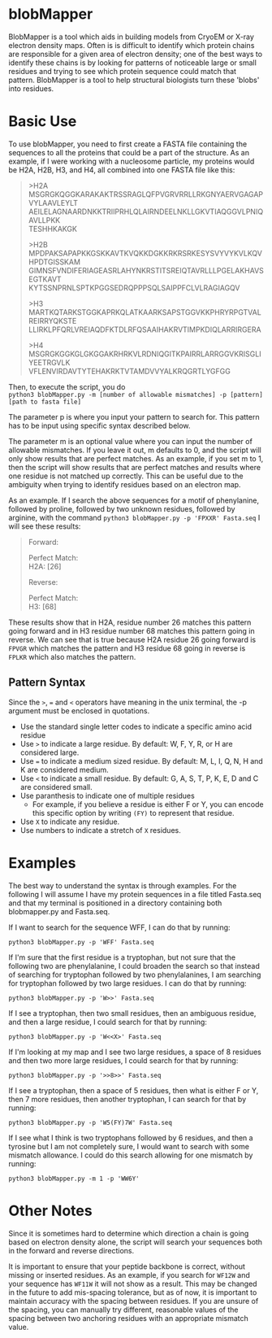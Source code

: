 # blobMapper
BlobMapper is a tool which aids in building models from CryoEM or X-ray electron density maps. Often is is difficult to identify which protein chains are responsible for a given area of electron density; one of the best ways to identify these chains is by looking for patterns of noticeable large or small residues and trying to see which protein sequence could match that pattern. BlobMapper is a tool to help structural biologists turn these 'blobs' into residues.

# Basic Use
To use blobMapper, you need to first create a FASTA file containing the sequences to all the proteins that could be a part of the structure. As an example, if I were working with a nucleosome particle, my proteins would be H2A, H2B, H3, and H4, all combined into one FASTA file like this:

>\>H2A\
>MSGRGKQGGKARAKAKTRSSRAGLQFPVGRVRRLLRKGNYAERVGAGAPVYLAAVLEYLT\
>AEILELAGNAARDNKKTRIIPRHLQLAIRNDEELNKLLGKVTIAQGGVLPNIQAVLLPKK\
>TESHHKAKGK
>
>\>H2B\
>MPDPAKSAPAPKKGSKKAVTKVQKKDGKKRKRSRKESYSVYVYKVLKQVHPDTGISSKAM\
>GIMNSFVNDIFERIAGEASRLAHYNKRSTITSREIQTAVRLLLPGELAKHAVSEGTKAVT\
>KYTSSNPRNLSPTKPGGSEDRQPPPSQLSAIPPFCLVLRAGIAGQV
>
>\>H3\
>MARTKQTARKSTGGKAPRKQLATKAARKSAPSTGGVKKPHRYRPGTVALREIRRYQKSTE\
>LLIRKLPFQRLVREIAQDFKTDLRFQSAAIHAKRVTIMPKDIQLARRIRGERA
>
>\>H4\
>MSGRGKGGKGLGKGGAKRHRKVLRDNIQGITKPAIRRLARRGGVKRISGLIYEETRGVLK\
>VFLENVIRDAVTYTEHAKRKTVTAMDVVYALKRQGRTLYGFGG

Then, to execute the script, you do\
`python3 blobMapper.py -m [number of allowable mismatches] -p [pattern] [path to fasta file]`

The parameter p is where you input your pattern to search for. This pattern has to be input using specific syntax described below.

The parameter m is an optional value where you can input the number of allowable mismatches. If you leave it out, m defaults to 0, and the script will only show results that are perfect matches. As an example, if you set m to 1, then the script will show results that are perfect matches and results where one residue is not matched up correctly. This can be useful due to the ambiguity when trying to identify residues based on an electron map.

As an example. If I search the above sequences for a motif of phenylanine, followed by proline, followed by two unknown residues, followed by arginine, with the command `python3 blobMapper.py -p 'FPXXR' Fasta.seq` I will see these results:

>Forward:
>
>  Perfect Match:\
>  H2A: [26]
>
>
>Reverse:
>
>  Perfect Match:\
>    H3: [68]

These results show that in H2A, residue number 26 matches this pattern going forward and in H3 residue number 68 matches this pattern going in reverse. We can see that is true because H2A residue 26 going forward is `FPVGR` which matches the pattern and H3 residue 68 going in reverse is `FPLKR` which also matches the pattern.

## Pattern Syntax
Since the `>`, `=` and `<` operators have meaning in the unix terminal, the -p argument must be enclosed in quotations.

* Use the standard single letter codes to indicate a specific amino acid residue
* Use `>` to indicate a large residue. By default: W, F, Y, R, or H are considered large.
* Use `=` to indicate a medium sized residue. By default: M, L, I, Q, N, H and K are considered medium.
* Use `<` to indicate a small residue. By default: G, A, S, T, P, K, E, D and C are considered small.
* Use paranthesis to indicate one of multiple residues
  * For example, if you believe a residue is either F or Y, you can encode this specific option by writing `(FY)` to represent that residue.
* Use `X` to indicate any residue.
* Use numbers to indicate a stretch of `X` residues.

# Examples
The best way to understand the syntax is through examples. For the following I will assume I have my protein sequences in a file titled Fasta.seq and that my terminal is positioned in a directory containing both blobmapper.py and Fasta.seq.

If I want to search for the sequence WFF, I can do that by running:

`python3 blobMapper.py -p 'WFF' Fasta.seq`

If I'm sure that the first residue is a tryptophan, but not sure that the following two are phenylalanine, I could broaden the search so that instead of searching for tryptophan followed by two phenylalanines, I am searching for tryptophan followed by two large residues. I can do that by running:

`python3 blobMapper.py -p 'W>>' Fasta.seq`

If I see a tryptophan, then two small residues, then an ambiguous residue, and then a large residue, I could search for that by running:

`python3 blobMapper.py -p 'W<<X>' Fasta.seq`

If I'm looking at my map and I see two large residues, a space of 8 residues and then two more large residues, I could search for that by running:

`python3 blobMapper.py -p '>>8>>' Fasta.seq`

If I see a tryptophan, then a space of 5 residues, then what is either F or Y, then 7 more residues, then another tryptophan, I can search for that by running:

`python3 blobMapper.py -p 'W5(FY)7W' Fasta.seq`

If I see what I think is two tryptophans followed by 6 residues, and then a tyrosine but I am not completely sure, I would want to search with some mismatch allowance. I could do this search allowing for one mismatch by running:

`python3 blobMapper.py -m 1 -p 'WW6Y'`

# Other Notes
Since it is sometimes hard to determine which direction a chain is going based on electron density alone, the script will search your sequences both in the forward and reverse directions.

It is important to ensure that your peptide backbone is correct, without missing or inserted residues. As an example, if you search for `WF12W` and your sequence has `WF11W` it will not show as a result. This may be changed in the future to add mis-spacing tolerance, but as of now, it is important to maintain accuracy with the spacing between residues. If you are unsure of the spacing, you can manually try different, reasonable values of the spacing between two anchoring residues with an appropriate mismatch value.
